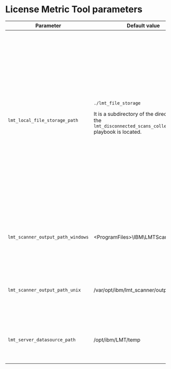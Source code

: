 # License Metric Tool parameters

Parameter | Default value | Description 
--------- | ------------- | -----------
|`lmt_local_file_storage_path` | `./lmt_file_storage` <p>It is a subdirectory of the directory where the `lmt_disconnected_scans_collector.yml` playbook is located.</p> | Path on a control node where the License Metric Tool files are stored. It will contain packages with disconnected scan results fetched from all computers. Do not place the directory in a temporary location (e.g. `/tmp`) as this is expected to be a persistent storage of License Metric Tool files. |
| `lmt_scanner_output_path_windows` | \<ProgramFiles>\IBM\LMTScanner\output | Path to a directory where packages with scan results are generated on Windows. |
| `lmt_scanner_output_path_unix`| /var/opt/ibm/lmt_scanner/output | Path to a directory where packages with scan results are generated on UNIX/Linux. |
| `lmt_server_datasource_path` | /opt/ibm/LMT/temp | Path to a disconnected data source directory on the License Metric Tool server. |
